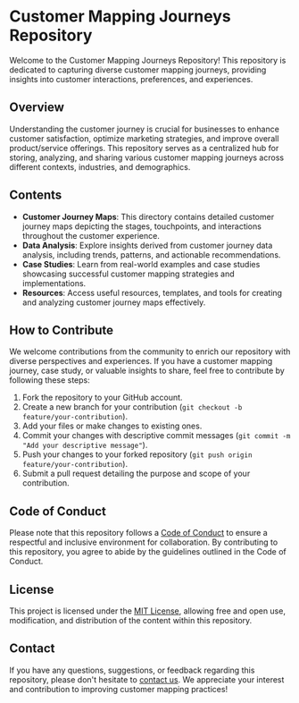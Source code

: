 # Customer Mapping Journeys Repository

Welcome to the Customer Mapping Journeys Repository! This repository is dedicated to capturing diverse customer mapping journeys, providing insights into customer interactions, preferences, and experiences.

## Overview

Understanding the customer journey is crucial for businesses to enhance customer satisfaction, optimize marketing strategies, and improve overall product/service offerings. This repository serves as a centralized hub for storing, analyzing, and sharing various customer mapping journeys across different contexts, industries, and demographics.

## Contents

- **Customer Journey Maps**: This directory contains detailed customer journey maps depicting the stages, touchpoints, and interactions throughout the customer experience.
- **Data Analysis**: Explore insights derived from customer journey data analysis, including trends, patterns, and actionable recommendations.
- **Case Studies**: Learn from real-world examples and case studies showcasing successful customer mapping strategies and implementations.
- **Resources**: Access useful resources, templates, and tools for creating and analyzing customer journey maps effectively.

## How to Contribute

We welcome contributions from the community to enrich our repository with diverse perspectives and experiences. If you have a customer mapping journey, case study, or valuable insights to share, feel free to contribute by following these steps:

1. Fork the repository to your GitHub account.
2. Create a new branch for your contribution (`git checkout -b feature/your-contribution`).
3. Add your files or make changes to existing ones.
4. Commit your changes with descriptive commit messages (`git commit -m "Add your descriptive message"`).
5. Push your changes to your forked repository (`git push origin feature/your-contribution`).
6. Submit a pull request detailing the purpose and scope of your contribution.

## Code of Conduct

Please note that this repository follows a [Code of Conduct](CODE_OF_CONDUCT.md) to ensure a respectful and inclusive environment for collaboration. By contributing to this repository, you agree to abide by the guidelines outlined in the Code of Conduct.

## License

This project is licensed under the [MIT License](LICENSE), allowing free and open use, modification, and distribution of the content within this repository.

## Contact

If you have any questions, suggestions, or feedback regarding this repository, please don't hesitate to [contact us](mailto:abhijitpatharkar@gmail.com). We appreciate your interest and contribution to improving customer mapping practices!
